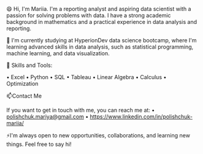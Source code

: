 😄 Hi, I'm Mariia.
I'm a reporting analyst and aspiring data scientist with a passion for solving problems with data. I have a strong academic background in mathematics and a practical experience in data analysis and reporting. 

🌱 I'm currently studying at HyperionDev data science bootcamp, where I'm learning advanced skills in data analysis, such as statistical programming, machine learning, and data visualization.

💬 Skills and Tools:

•  Excel
•  Python
•  SQL
•  Tableau
•  Linear Algebra
•  Calculus
•  Optimization


📫Contact Me

If you want to get in touch with me, you can reach me at:
•  polishchuk.mariya@gmail.com
•  https://www.linkedin.com/in/polishchuk-mariia/


⚡I'm always open to new opportunities, collaborations, and learning new things. Feel free to say hi! 


